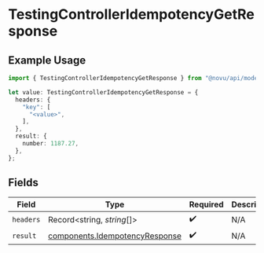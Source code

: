 # TestingControllerIdempotencyGetResponse

## Example Usage

```typescript
import { TestingControllerIdempotencyGetResponse } from "@novu/api/models/operations";

let value: TestingControllerIdempotencyGetResponse = {
  headers: {
    "key": [
      "<value>",
    ],
  },
  result: {
    number: 1187.27,
  },
};
```

## Fields

| Field                                                                            | Type                                                                             | Required                                                                         | Description                                                                      |
| -------------------------------------------------------------------------------- | -------------------------------------------------------------------------------- | -------------------------------------------------------------------------------- | -------------------------------------------------------------------------------- |
| `headers`                                                                        | Record<string, *string*[]>                                                       | :heavy_check_mark:                                                               | N/A                                                                              |
| `result`                                                                         | [components.IdempotencyResponse](../../models/components/idempotencyresponse.md) | :heavy_check_mark:                                                               | N/A                                                                              |